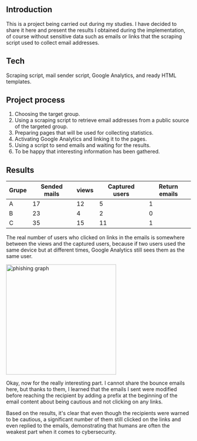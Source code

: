 

## Introduction

This is a project being carried out during my studies. I have decided to share it here and present the results I obtained during the implementation, of course without sensitive data such as emails or links that the scraping script used to collect email addresses.


## Tech

Scraping script, mail sender script, Google Analytics, and ready HTML templates.



## Project process

1. Choosing the target group.
2. Using a scraping script to retrieve email addresses from a public source of the targeted group.
3. Preparing pages that will be used for collecting statistics.
4. Activating Google Analytics and linking it to the pages.
5. Using a script to send emails and waiting for the results.
6. To be happy that interesting information has been gathered.

## Results

| Grupe     | Sended mails |   views   |   Captured users | Return emails |
| --------- | ------------ | --------- | ---------------- | ------------- |
| A         | 17           |    12     |   5              |  1            |
| B         | 23           |    4      |   2              |  0            |
| C         | 35           |    15     |   11             | 1             |

The real number of users who clicked on links in the emails is somewhere between the views and the captured users, because if two users used the same device but at different times, Google Analytics still sees them as the same user.

<img src="https://i.pinimg.com/236x/c4/48/9a/c4489af34519fb1e90f50c8626bb65cf.jpg" alt="phishing graph" width="300px"/>

Okay, now for the really interesting part. I cannot share the bounce emails here, but thanks to them, I learned that the emails I sent were modified before reaching the recipient by adding a prefix at the beginning of the email content about being cautious and not clicking on any links.

Based on the results, it's clear that even though the recipients were warned to be cautious, a significant number of them still clicked on the links and even replied to the emails, demonstrating that humans are often the weakest part when it comes to cybersecurity.
